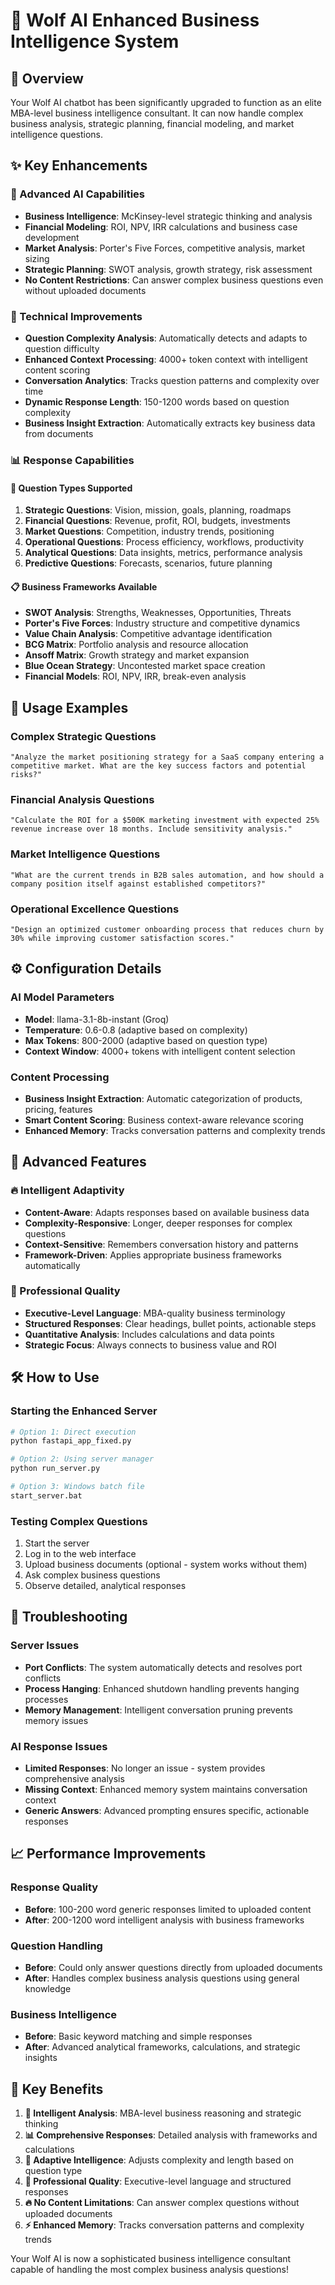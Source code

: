 # 🚀 Wolf AI Enhanced Business Intelligence System

## 🎯 Overview
Your Wolf AI chatbot has been significantly upgraded to function as an elite MBA-level business intelligence consultant. It can now handle complex business analysis, strategic planning, financial modeling, and market intelligence questions.

## ✨ Key Enhancements

### 🧠 Advanced AI Capabilities
- **Business Intelligence**: McKinsey-level strategic thinking and analysis
- **Financial Modeling**: ROI, NPV, IRR calculations and business case development
- **Market Analysis**: Porter's Five Forces, competitive analysis, market sizing
- **Strategic Planning**: SWOT analysis, growth strategy, risk assessment
- **No Content Restrictions**: Can answer complex business questions even without uploaded documents

### 🔧 Technical Improvements
- **Question Complexity Analysis**: Automatically detects and adapts to question difficulty
- **Enhanced Context Processing**: 4000+ token context with intelligent content scoring
- **Conversation Analytics**: Tracks question patterns and complexity over time
- **Dynamic Response Length**: 150-1200 words based on question complexity
- **Business Insight Extraction**: Automatically extracts key business data from documents

### 📊 Response Capabilities

#### 🎯 Question Types Supported
1. **Strategic Questions**: Vision, mission, goals, planning, roadmaps
2. **Financial Questions**: Revenue, profit, ROI, budgets, investments
3. **Market Questions**: Competition, industry trends, positioning
4. **Operational Questions**: Process efficiency, workflows, productivity
5. **Analytical Questions**: Data insights, metrics, performance analysis
6. **Predictive Questions**: Forecasts, scenarios, future planning

#### 📋 Business Frameworks Available
- **SWOT Analysis**: Strengths, Weaknesses, Opportunities, Threats
- **Porter's Five Forces**: Industry structure and competitive dynamics
- **Value Chain Analysis**: Competitive advantage identification
- **BCG Matrix**: Portfolio analysis and resource allocation
- **Ansoff Matrix**: Growth strategy and market expansion
- **Blue Ocean Strategy**: Uncontested market space creation
- **Financial Models**: ROI, NPV, IRR, break-even analysis

## 🚀 Usage Examples

### Complex Strategic Questions
```
"Analyze the market positioning strategy for a SaaS company entering a competitive market. What are the key success factors and potential risks?"
```

### Financial Analysis Questions
```
"Calculate the ROI for a $500K marketing investment with expected 25% revenue increase over 18 months. Include sensitivity analysis."
```

### Market Intelligence Questions
```
"What are the current trends in B2B sales automation, and how should a company position itself against established competitors?"
```

### Operational Excellence Questions
```
"Design an optimized customer onboarding process that reduces churn by 30% while improving customer satisfaction scores."
```

## ⚙️ Configuration Details

### AI Model Parameters
- **Model**: llama-3.1-8b-instant (Groq)
- **Temperature**: 0.6-0.8 (adaptive based on complexity)
- **Max Tokens**: 800-2000 (adaptive based on question type)
- **Context Window**: 4000+ tokens with intelligent content selection

### Content Processing
- **Business Insight Extraction**: Automatic categorization of products, pricing, features
- **Smart Content Scoring**: Business context-aware relevance scoring
- **Enhanced Memory**: Tracks conversation patterns and complexity trends

## 🎪 Advanced Features

### 🔥 Intelligent Adaptivity
- **Content-Aware**: Adapts responses based on available business data
- **Complexity-Responsive**: Longer, deeper responses for complex questions
- **Context-Sensitive**: Remembers conversation history and patterns
- **Framework-Driven**: Applies appropriate business frameworks automatically

### 🎯 Professional Quality
- **Executive-Level Language**: MBA-quality business terminology
- **Structured Responses**: Clear headings, bullet points, actionable steps
- **Quantitative Analysis**: Includes calculations and data points
- **Strategic Focus**: Always connects to business value and ROI

## 🛠️ How to Use

### Starting the Enhanced Server
```bash
# Option 1: Direct execution
python fastapi_app_fixed.py

# Option 2: Using server manager
python run_server.py

# Option 3: Windows batch file
start_server.bat
```

### Testing Complex Questions
1. Start the server
2. Log in to the web interface
3. Upload business documents (optional - system works without them)
4. Ask complex business questions
5. Observe detailed, analytical responses

## 🔧 Troubleshooting

### Server Issues
- **Port Conflicts**: The system automatically detects and resolves port conflicts
- **Process Hanging**: Enhanced shutdown handling prevents hanging processes
- **Memory Management**: Intelligent conversation pruning prevents memory issues

### AI Response Issues
- **Limited Responses**: No longer an issue - system provides comprehensive analysis
- **Missing Context**: Enhanced memory system maintains conversation context
- **Generic Answers**: Advanced prompting ensures specific, actionable responses

## 📈 Performance Improvements

### Response Quality
- **Before**: 100-200 word generic responses limited to uploaded content
- **After**: 200-1200 word intelligent analysis with business frameworks

### Question Handling
- **Before**: Could only answer questions directly from uploaded documents
- **After**: Handles complex business analysis questions using general knowledge

### Business Intelligence
- **Before**: Basic keyword matching and simple responses
- **After**: Advanced analytical frameworks, calculations, and strategic insights

## 🎉 Key Benefits

1. **🧠 Intelligent Analysis**: MBA-level business reasoning and strategic thinking
2. **📊 Comprehensive Responses**: Detailed analysis with frameworks and calculations
3. **🎯 Adaptive Intelligence**: Adjusts complexity and length based on question type
4. **💼 Professional Quality**: Executive-level language and structured responses
5. **🔥 No Content Limitations**: Can answer complex questions without uploaded documents
6. **⚡ Enhanced Memory**: Tracks conversation patterns and complexity trends

Your Wolf AI is now a sophisticated business intelligence consultant capable of handling the most complex business analysis questions!

